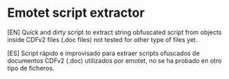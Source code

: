 # Emotet script extractor

[EN] Quick and dirty script to extract string obfuscated script from objects inside CDFv2 files (.doc files) not tested for other type of files yet.

[ES] Script rápido e improvisado para extraer scripts ofuscados de documentos CDFv2 (.doc) utilizados por emotet, no se ha probado en otro tipo de ficheros. 
